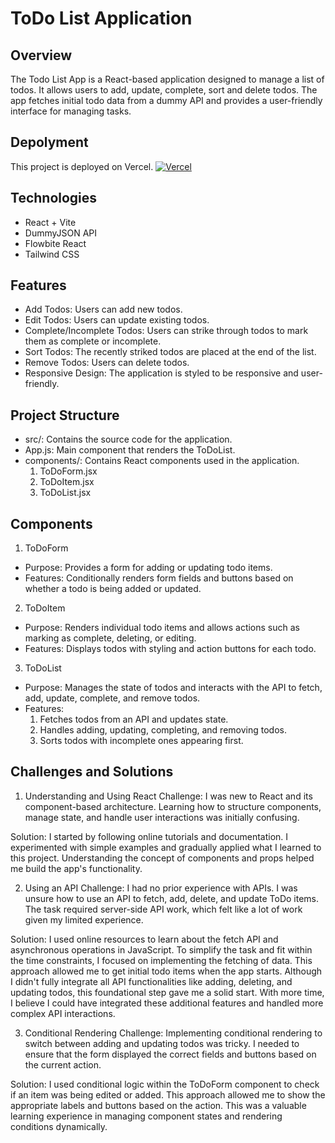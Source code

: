 # ToDo List Application

## Overview

The Todo List App is a React-based application designed to manage a list of todos. It allows users to add, update, complete, sort and delete todos. The app fetches initial todo data from a dummy API and provides a user-friendly interface for managing tasks.


## Depolyment
This project is deployed on Vercel.
[![Vercel](https://vercel.com/button)](https://to-do-list-6p35dnqez-nehag2005s-projects.vercel.app)

## Technologies
- React + Vite
- DummyJSON API
- Flowbite React
- Tailwind CSS

## Features
- Add Todos: Users can add new todos.
- Edit Todos: Users can update existing todos.
- Complete/Incomplete Todos: Users can strike through todos to mark them as complete or incomplete.
- Sort Todos: The recently striked todos are placed at the end of the list.
- Remove Todos: Users can delete todos.
- Responsive Design: The application is styled to be responsive and user-friendly.


## Project Structure

- src/: Contains the source code for the application.
- App.js: Main component that renders the ToDoList.
- components/: Contains React components used in the application.
  1. ToDoForm.jsx
  2. ToDoItem.jsx
  3. ToDoList.jsx

## Components
1. ToDoForm
- Purpose: Provides a form for adding or updating todo items.
- Features: Conditionally renders form fields and buttons based on whether a todo is being added or updated.
  
2. ToDoItem
- Purpose: Renders individual todo items and allows actions such as marking as complete, deleting, or editing.
- Features: Displays todos with styling and action buttons for each todo.

3. ToDoList
- Purpose: Manages the state of todos and interacts with the API to fetch, add, update, complete, and remove todos.
- Features:
  1. Fetches todos from an API and updates state.
  2.  Handles adding, updating, completing, and removing todos.
  3.  Sorts todos with incomplete ones appearing first.
 
## Challenges and Solutions
1. Understanding and Using React
Challenge: I was new to React and its component-based architecture. Learning how to structure components, manage state, and handle user interactions was initially confusing.

Solution: I started by following online tutorials and documentation. I experimented with simple examples and gradually applied what I learned to this project. Understanding the concept of components and props helped me build the app's functionality.

2. Using an API
Challenge: I had no prior experience with APIs. I was unsure how to use an API to fetch, add, delete, and update ToDo items. The task required server-side API work, which felt like a lot of work given my limited experience.

Solution: I used online resources to learn about the fetch API and asynchronous operations in JavaScript. To simplify the task and fit within the time constraints, I focused on implementing the fetching of data. This approach allowed me to get initial todo items when the app starts. Although I didn't fully integrate all API functionalities like adding, deleting, and updating todos, this foundational step gave me a solid start. With more time, I believe I could have integrated these additional features and handled more complex API interactions.

3. Conditional Rendering
Challenge: Implementing conditional rendering to switch between adding and updating todos was tricky. I needed to ensure that the form displayed the correct fields and buttons based on the current action.

Solution: I used conditional logic within the ToDoForm component to check if an item was being edited or added. This approach allowed me to show the appropriate labels and buttons based on the action. This was a valuable learning experience in managing component states and rendering conditions dynamically.





